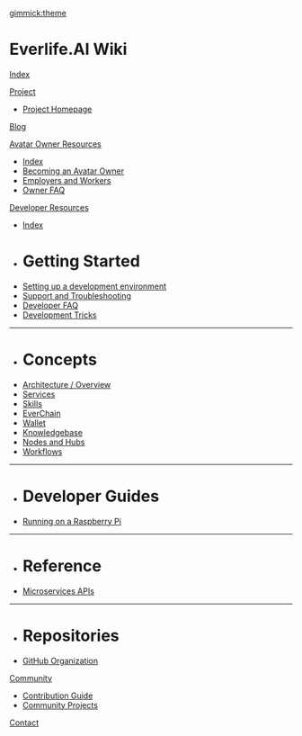 [gimmick:theme](cerulean)

# Everlife.AI Wiki

[Index](index.md)

[Project]()		

 * [Project Homepage](http://everlife.ai)	

[Blog](https://medium.com/everlife-ai)		

[Avatar Owner Resources]()		

 * [Index](docs/owner-resources/owner-index.md)
 * [Becoming an Avatar Owner](docs/owner-resources/becoming-an-owner.md)	
 * [Employers and Workers](docs/owner-resources/employers-workers.md)	
 * [Owner FAQ](docs/owner-resources/owner-faq.md)

[Developer Resources]()	
	
 * [Index](docs/developer-resources/dev-index.md)	
 * # Getting Started	
 * [Setting up a development environment](docs/developer-resources/getting-started/dev-setup.md)
 * [Support and Troubleshooting](docs/developer-resources/getting-started/dev-support.md)
 * [Developer FAQ](docs/developer-resources/getting-started/dev-faq.md)
 * [Development Tricks](docs/developer-resources/getting-started/dev-tricks.md)
 - - - -
 * # Concepts
 * [Architecture / Overview](docs/developer-resources/concepts/architecture.md)
 * [Services](docs/developer-resources/concepts/avatar-services.md)
 * [Skills](docs/developer-resources/concepts/avatar-skills.md)
 * [EverChain](docs/developer-resources/concepts/everchain.md)
 * [Wallet](docs/developer-resources/concepts/avatar-wallet.md)
 * [Knowledgebase](docs/developer-resources/concepts/avatar-kb.md)
 * [Nodes and Hubs](docs/developer-resources/concepts/nodes-hubs.md)
 * [Workflows](docs/developer-resources/concepts/workflows.md)
 - - - -
 * # Developer Guides	
 * [Running on a Raspberry Pi](docs/developer-resources/dev-guides/guide-raspberrypi.md)
 - - - -
 * # Reference	
 * [Microservices APIs](docs/developer-resources/reference/microservices.md)
 - - - -
 * # Repositories
 * [GitHub Organization](https://github.com/everlifeai)	

[Community]()

 * [Contribution Guide](docs/developer-resources/contribution/contribution.md)	
 * [Community Projects](docs/developer-resources/community/projects.md)	

[Contact](docs/contact.md)

<!-- Note: When updating the index also update the correspoding helper pages `dev-index.md` and `owner-index.md` -->
